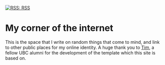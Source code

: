 [![RSS: RSS](https://img.shields.io/badge/RSS-FFA500?style=for-the-badge&logo=rss&logoColor=white)](https://markpitblado.me/feed.xml)


# My corner of the internet

This is the space that I write on random things that come to mind, and link to other public places for my online identity. A huge thank you to [Tim](https://github.com/timlrx), a fellow UBC alumni for the development of the template which this site is based on.



